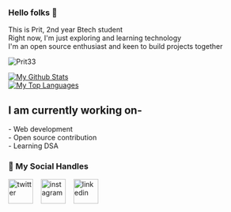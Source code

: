 ### Hello folks 🤠
<p>This is Prit, 2nd year Btech student<br>
Right now, I'm just exploring and learning technology<br>
I'm an open source enthusiast and keen to build projects together</p>

<p align="left"> <img src="https://komarev.com/ghpvc/?username=Prit33&label=Profile%20views&color=0e75b6&style=flat" alt="Prit33" /> </p>
<a href="https://github.com/Prit33"><img alt="My Github Stats" src="https://github-readme-stats.vercel.app/api?username=Prit33&show_icons=true&hide=stars&theme=tokyonight"></a><br>
<a href="https://github.com/Prit33"><img alt="My Top Languages" src="https://github-readme-stats.vercel.app/api/top-langs/?username=Prit33&layout=compact&theme=tokyonight&card_width=250"></a><br>

<h2>I am currently working on-</h2>
- Web development<br> 
- Open source contribution<br>
- Learning DSA <br>

### 💬 My Social Handles

<p align = "left">
<a href="https://twitter.com/Prit_33" target="_blank"><img align="center" src="https://cdn.jsdelivr.net/npm/simple-icons@3.0.1/icons/twitter.svg" alt="twitter" height="50" width="50" /></a> &nbsp;&nbsp;
<a href="https://www.instagram.com/sentient_machine_/" target="_blank"><img align="center" src="https://cdn.jsdelivr.net/npm/simple-icons@3.0.1/icons/instagram.svg" alt="instagram" height="50" width="50" /></a> &nbsp;&nbsp;
<a href="www.linkedin.com/in/prit-yadav-16aa68178" target="_blank"><img align="center" src="https://cdn.jsdelivr.net/npm/simple-icons@3.0.1/icons/linkedin.svg" alt="linkedin" height="50" width="50" /></a> &nbsp;&nbsp;
</p>










